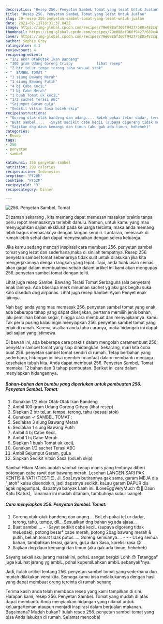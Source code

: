 ```yaml
---
description: "Resep 256. Penyetan SambeL Tomat yang lezat Untuk Jualan"
title: "Resep 256. Penyetan SambeL Tomat yang lezat Untuk Jualan"
slug: 39-resep-256-penyetan-sambel-tomat-yang-lezat-untuk-jualan
date: 2021-02-11T18:31:37.042Z
image: https://img-global.cpcdn.com/recipes/79e088af360f9427/680x482cq70/256-penyetan-sambel-tomat-foto-resep-utama.jpg
thumbnail: https://img-global.cpcdn.com/recipes/79e088af360f9427/680x482cq70/256-penyetan-sambel-tomat-foto-resep-utama.jpg
cover: https://img-global.cpcdn.com/recipes/79e088af360f9427/680x482cq70/256-penyetan-sambel-tomat-foto-resep-utama.jpg
author: Sophie Gray
ratingvalue: 4.1
reviewcount: 4
recipeingredient:
- "1/2 ekor OtakOtak Ikan Bandeng"
- "100 gram Udang Goreng Crispy           lihat resep"
- "2 btr teLur tempe terong tahu sesuai stok"
- "  SAMBEL TOMAT "
- "3 siung Bawang Merah"
- "1 siung Bawang Putih"
- "4 bj Cabe KeciL"
- "1 bj Cabe Merah"
- "1 buah Tomat uk keciL"
- "1/2 sachet Terasi ABC"
- "Sejumput Garam guLa"
- "Sedikit Vitsin Sasa boLeh skip"
recipeinstructions:
- "Goreng otak-otak bandeng dan udang.... BoLeh pakai teLur dadar, terong, tahu, tempe, dll... Sesuaikan dng bahan yg ada ajaaa..."
- "Buat sambel....  -Sayat sedikit cabe keciL (supaya digoreng tidak meLedak), potong besar² cabe merah, potong 2bag bawang merah &amp; putih, beLah tomat tidak putus..... Goreng semuanya....   - ULeg semua bahan, tambahkan terasi, garam, guLa dan Sasa, koreksi rasa 😋"
- "Sajikan dng daun kemangi dan timun (aku gak ada timun, heheheh)"
categories:
- Resep
tags:
- 256
- penyetan
- sambel

katakunci: 256 penyetan sambel 
nutrition: 290 calories
recipecuisine: Indonesian
preptime: "PT28M"
cooktime: "PT52M"
recipeyield: "3"
recipecategory: Dinner

---
```



![256. Penyetan SambeL Tomat](https://img-global.cpcdn.com/recipes/79e088af360f9427/680x482cq70/256-penyetan-sambel-tomat-foto-resep-utama.jpg)

Di zaman  sekarang , kita memang dapat memesan masakan praktis tanpa perlu repot memasaknya terlebih dahulu. Namun, untuk kamu yang mau menyuguhkan sajian eksklusif pada keluarga tercinta, maka anda memang lebih bagus memasaknya dengan tangan sendiri. Lantaran, memasak di rumah lebih sehat dan dapat menyesuaikan dengan selera keluarga.

Jika kamu sedang mencari inspirasi cara membuat 256. penyetan sambel tomat yang lezat dan sederhana,maka di sinilah tempatnya. Resep 256. penyetan sambel tomat  sebenarnya tidak sulit untuk dilakukan jika kita mengerjakannya dengan langkah yang tepat. Tapi, anda tidak usah cemas akan gagal dalam membuatnya 
sebab dalam artikel ini kami akan mengupas 256. penyetan sambel tomat dengan teliti.  

Lihat juga resep Sambel Bawang Terasi Tomat Serbaguna (ala penyetan) enak lainnya. Ada bberapa merk minuman sachet yg aku gak begitu suka kalo diseduh dng airpanas. Lihat juga resep Sambel Ayam Penyet enak lainnya.

Nah bagi anda yang mau memasak 256. penyetan sambel tomat yang enak, ada beberapa tahap yang dapat dikerjakan, pertama memilih jenis bahan, lalu pemilihan bahan segar, hingga cara membuat dan menyajikannya. kamu Tak perlu pusing kalau ingin menyiapkan 256. penyetan sambel tomat yang enak di rumah. Karena, asalkan anda  tahu caranya, maka hidangan ini dapat jadi sajian yang istimewa.

Di bawah ini, ada beberapa cara praktis  dalam mengolah caramembuat 256. penyetan sambel tomat yang siap dihidangkan. Sekarang, mari kita coba buat 256. penyetan sambel tomat sendiri di rumah. Tetap berbahan yang sederhana, hidangan ini bisa memberi manfaat dalam membantu menjaga kesehatan tubuh kita. Anda dapat membuat 256. Penyetan SambeL Tomat memakai 12 bahan dan 3 tahap pembuatan. Berikut ini cara dalam menyiapkan hidangannya.

<!--inarticleads1-->

##### Bahan-bahan dan bumbu yang diperlukan untuk pembuatan 256. Penyetan SambeL Tomat:

1. Gunakan 1/2 ekor Otak-Otak Ikan Bandeng
1. Ambil 100 gram Udang Goreng Crispy           (lihat resep)
1. Siapkan 2 btr teLur, tempe, terong, tahu (sesuai stok)
1. Gunakan  ✓ SAMBEL TOMAT :
1. Sediakan 3 siung Bawang Merah
1. Sediakan 1 siung Bawang Putih
1. Ambil 4 bj Cabe KeciL
1. Ambil 1 bj Cabe Merah
1. Siapkan 1 buah Tomat uk keciL
1. Gunakan 1/2 sachet Terasi ABC
1. Ambil Sejumput Garam, guLa
1. Siapkan Sedikit Vitsin Sasa (boLeh skip)


Sambal Hitam Manis adalah sambal kecap manis yang tentunya diberi potongan cabe rawit dan bawang merah. Lesehan LANGEN SARI PAK KENTIS &amp; YATI (TIESTIE), Jl. SoaLnya butirannya gak sama, garam MEJA dia &#34;jatoh&#34; kalau disendokin, jadi dapatnya sedikit. kaLau garam DAPUR dia agak ngegumpaL, dapatnya banyak Laah ini. ILoveEggVeryMuch 😍🥚 Daun Katu (Katuk), Tanaman ini mudah ditanam, tumbuhnya subur banget. 

<!--inarticleads2-->

##### Cara menyiapkan 256. Penyetan SambeL Tomat:

1. Goreng otak-otak bandeng dan udang.... BoLeh pakai teLur dadar, terong, tahu, tempe, dll... Sesuaikan dng bahan yg ada ajaaa...
1. Buat sambel....  - -Sayat sedikit cabe keciL (supaya digoreng tidak meLedak), potong besar² cabe merah, potong 2bag bawang merah &amp; putih, beLah tomat tidak putus..... Goreng semuanya....  -  - - ULeg semua bahan, tambahkan terasi, garam, guLa dan Sasa, koreksi rasa 😋
1. Sajikan dng daun kemangi dan timun (aku gak ada timun, heheheh)


Sayang sekali aku jarang masak ini, pdhaL sangat bergizi Lohh 😓 Tetangga² juga kuLihat jarang yg ambiL, pdhal kupersiLahkan ambiL sebanyak²nya. 

Jadi, itulah artikel tentang  256. penyetan sambel tomat  yang sederhana dan mudah dilakukan versi kita. Semoga kamu bisa melakukannya dengan hasil yang dapat membuat oreng tercinta di rumah senang. 

Terima kasih anda telah membaca resep yang kami tampilkan di sini. Harapan kami, resep  256. Penyetan SambeL Tomat yang mudah di atas dapat membantu Anda menyiapkan hidangan yang nikmat untuk keluarga/teman ataupun menjadi inspirasi dalam berjualan makanan. Bagaimana? Mudah bukan? Itulah resep 256. penyetan sambel tomat yang bisa Anda lakukan di rumah. Selamat mencoba!

